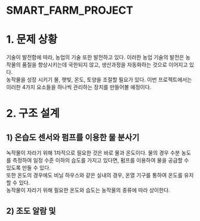# SMART_FARM_PROJECT

# 1. 문제 상황
기술이 발전함에 따라, 농업의 기술 또한 발전하고 있다. 이러한 농업 기술의 발전은 농작물의 품질을 향상시키는데 국한되지 않고, 생산과정을 자동화하는 것으로 이어지고 있다. <br>
농작물을 성장 시키기 물, 햇빛, 온도, 토양을 조절할 필요가 있다. 이번 프로젝트에서는 이러한 4가지 요소들을 하나씩 관리하는 장치를 만들어볼 예정이다.

# 2. 구조 설계
## 1) 온습도 센서와 펌프를 이용한 물 분사기
녹작물이 자라기 위해 1차적으로 필요한 것은 바로 물과 온도이다. 물의 경우 수분 농도를 측정하여 일정 수준 이하의 습도를 가지고 있다면, 펌프를 이용하여 물을 공급할 수 있도록 만들 수 있다. <br>
또한 온도의 경우에도 비닐 하우스와 같은 실내의 경우, 온열 기구를 통하여 온도를 유지할 수 있다.<br>
농작물이 자라기 위해 필요한 온도와 습도는 농작물의 종류에 따라 상이한다.

## 2) 조도 알람 및 
